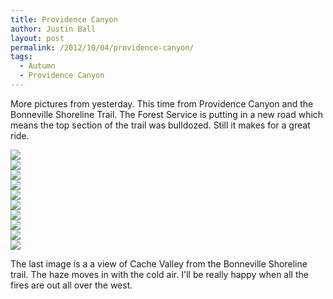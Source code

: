 ```yaml
---
title: Providence Canyon
author: Justin Ball
layout: post
permalink: /2012/10/04/providence-canyon/
tags:
  - Autumn
  - Providence Canyon
---
```

More pictures from yesterday. This time from Providence Canyon and the Bonneville Shoreline Trail. The Forest Service is putting in a new road which means the top section of the trail was bulldozed. Still it makes for a great ride.
<div class="image-grid small-image-grid">
  <div class="image">
    <a href="/images/posts/2012/10/20121004-212219.jpg"><img src="/images/posts/2012/10/20121004-212219-150x150.jpg" /></a>
  </div>
  <div class="image">
    <a href="/images/posts/2012/10/20121004-212235.jpg"><img src="/images/posts/2012/10/20121004-212235-150x150.jpg" /></a>
  </div>
  <div class="image">
    <a href="/images/posts/2012/10/20121004-212253.jpg"><img src="/images/posts/2012/10/20121004-212253-150x150.jpg" /></a>
  </div>
  <div class="image">
    <a href="/images/posts/2012/10/20121004-212318.jpg"><img src="/images/posts/2012/10/20121004-212318-150x150.jpg" /></a>
  </div>
  <div class="image">
    <a href="/images/posts/2012/10/20121004-212341.jpg"><img src="/images/posts/2012/10/20121004-212341-150x150.jpg" /></a>
  </div>
  <div class="image">
    <a href="/images/posts/2012/10/20121004-212354.jpg"><img src="/images/posts/2012/10/20121004-212354-150x150.jpg" /></a>
  </div>
  <div class="image">
    <a href="/images/posts/2012/10/20121004-212408.jpg"><img src="/images/posts/2012/10/20121004-212408-150x150.jpg" /></a>
  </div>
  <div class="image">
    <a href="/images/posts/2012/10/20121004-212422.jpg"><img src="/images/posts/2012/10/20121004-212422-150x150.jpg" /></a>
  </div>
  <div class="image">
    <a href="/images/posts/2012/10/20121004-212434.jpg"><img src="/images/posts/2012/10/20121004-212434-150x150.jpg" /></a>
  </div>
  <div class="image">
    <a href="/images/posts/2012/10/20121004-212448.jpg"><img src="/images/posts/2012/10/20121004-212448-150x150.jpg" /></a>
  </div>
</div>

The last image is a a view of Cache Valley from the Bonneville Shoreline trail. The haze moves in with the cold air. I'll be really happy when all the fires are out all over the west.